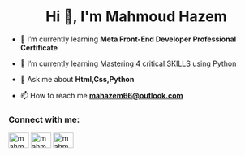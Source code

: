 <h1 align="center">Hi 👋, I'm Mahmoud Hazem</h1>


- 🔭 I’m currently learning **Meta Front-End Developer Professional Certificate**

- 🌱 I’m currently learning [Mastering 4 critical SKILLS using Python](udemy.com/course/python-4skills/)

- 💬 Ask me about **Html,Css,Python**

- 📫 How to reach me **mahazem66@outlook.com**

<h3 align="left">Connect with me:</h3>
<p align="left">
<a href="https://linkedin.com/in/mahmoudhazem1" target="blank"><img align="center" src="https://raw.githubusercontent.com/rahuldkjain/github-profile-readme-generator/master/src/images/icons/Social/linked-in-alt.svg" alt="mahmoudhazem1" height="30" width="40" /></a>
<a href="https://www.hackerrank.com/mahmoudhaz" target="blank"><img align="center" src="https://raw.githubusercontent.com/rahuldkjain/github-profile-readme-generator/master/src/images/icons/Social/hackerrank.svg" alt="mahmoudhaz" height="30" width="40" /></a>
<a href="https://www.leetcode.com/mahmoudhaz" target="blank"><img align="center" src="https://raw.githubusercontent.com/rahuldkjain/github-profile-readme-generator/master/src/images/icons/Social/leet-code.svg" alt="mahmoudhaz" height="30" width="40" /></a>
</p>
